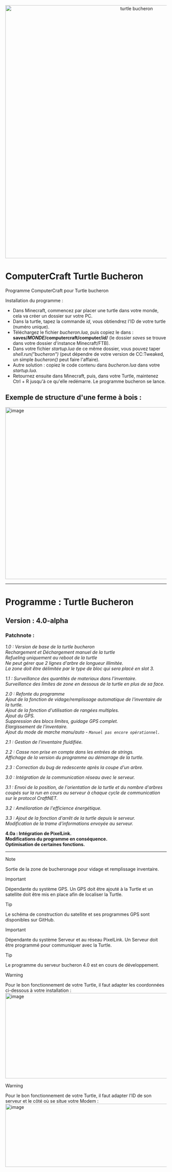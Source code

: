 <p align="center">
<img width="804" height="789" alt="turtle bucheron" src="https://github.com/user-attachments/assets/15865d83-ad3f-4b03-ba68-0bbddb3e90d8" />
</p>

# ComputerCraft Turtle Bucheron
Programme ComputerCraft pour Turtle bucheron

Installation du programme : 
  - Dans Minecraft, commencez par placer une turtle dans votre monde, cela va créer un dossier sur votre PC.
  - Dans la turtle, tapez la commande *id*, vous obtiendrez l'ID de votre turtle (numéro unique).
  - Téléchargez le fichier *bucheron.lua*, puis copiez le dans : **saves/*MONDE*/computercraft/computer/*id*/** (le dossier *saves* se trouve dans votre dossier d'instance Minecraft/FTB).
  - Dans votre fichier *startup.lua* de ce même dossier, vous pouvez taper *shell.run("bucheron")* (peut dépendre de votre version de CC:Tweaked, un simple *bucheron()* peut faire l'affaire).
  - Autre solution : copiez le code contenu dans *bucheron.lua* dans votre *startup.lua*.
  - Retournez ensuite dans Minecraft, puis, dans votre Turtle, maintenez Ctrl + R jusqu'à ce qu'elle redémarre. Le programme bucheron se lance.

## Exemple de structure d'une ferme à bois : 
<img width="909" height="536" alt="image" src="https://github.com/user-attachments/assets/f4812cc0-8590-4142-bb63-0441faa0f370" />

---

# Programme : Turtle Bucheron
## Version : 4.0-alpha

### Patchnote : 

*1.0 : Version de base de la turtle bucheron  
Rechargement et Déchargement manuel de la turtle  
Refueling uniquement au reboot de la turtle  
Ne peut gérer que 2 lignes d'arbre de longueur illimitée.  
La zone doit être délimitée par le type de bloc qui sera placé en slot 3.*

*1.1 : Surveillance des quantités de materiaux dans l'inventaire.  
Surveillance des limites de zone en dessous de la turtle en plus de sa face.*

*2.0 : Refonte du programme  
Ajout de la fonction de vidage/remplissage automatique de l'inventaire de la turtle.  
Ajout de la fonction d'utilisation de rangées multiples.  
Ajout du GPS.  
Suppression des blocs limites, guidage GPS complet.  
Elargissement de l'inventaire.  
Ajout du mode de marche manu/auto - `Manuel pas encore opérationnel.`*

*2.1 : Gestion de l'inventaire fluidifiée.*

*2.2 : Casse non prise en compte dans les entrées de strings.  
Affichage de la version du programme au démarrage de la turtle.*

*2.3 : Correction du bug de redescente après la coupe d'un arbre.*

*3.0 : Intégration de la communication réseau avec le serveur.*

*3.1 : Envoi de la position, de l'orientation de la turtle et du nombre d'arbres coupés sur la run en cours au serveur à chaque cycle de communication sur le protocol CraftNET.*

*3.2 : Amélioration de l'efficience énergétique.*

*3.3 : Ajout de la fonction d'arrêt de la turtle depuis le serveur.  
Modification de la trame d'informations envoyée au serveur.*

**4.0a : Intégration de PixelLink.  
Modifications du programme en conséquence.  
Optimisation de certaines fonctions.**

---
> [!NOTE]
> Sortie de la zone de bucheronage pour vidage et remplissage inventaire.

> [!IMPORTANT]
> Dépendante du système GPS. Un GPS doit être ajouté à la Turtle et un satellite doit être mis en place afin de localiser la Turtle.

> [!TIP]
> Le schéma de construction du satellite et ses programmes GPS sont disponibles sur GitHub.

> [!IMPORTANT]
> Dépendante du système Serveur et au réseau PixelLink. Un Serveur doit être programmé pour communiquer avec la Turtle.

> [!TIP]
> Le programme du serveur bucheron 4.0 est en cours de développement.

> [!WARNING]
> Pour le bon fonctionnement de votre Turtle, il faut adapter les coordonnées ci-dessous à votre installation :
> <img width="1058" height="266" alt="image" src="https://github.com/user-attachments/assets/c347f9cc-f568-458e-9531-04d78b2c9d72" />


> [!WARNING]
> Pour le bon fonctionnement de votre Turtle, il faut adapter l'ID de son serveur et le côté où se situe votre Modem :
> <img width="975" height="197" alt="image" src="https://github.com/user-attachments/assets/2d498080-7cc8-4620-a778-d4abf6739d72" />
